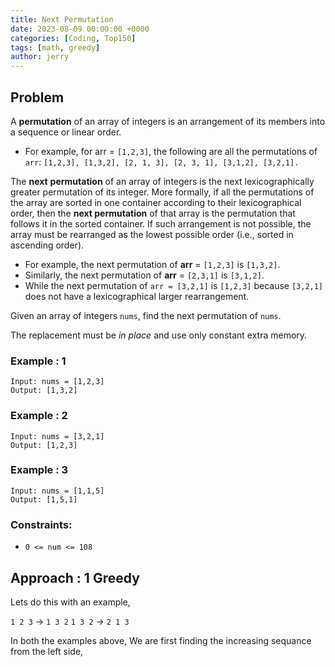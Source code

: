 ```yaml
---
title: Next Permutation
date: 2023-08-09 00:00:00 +0000
categories: [Coding, Top150]
tags: [math, greedy]
author: jerry
---
```


## Problem

A **permutation** of an array of integers is an arrangement of its members into a sequence or linear order.
- For example, for arr = `[1,2,3]`, the following are all the permutations of `arr`: `[1,2,3], [1,3,2], [2, 1, 3], [2, 3, 1], [3,1,2], [3,2,1].`

The **next** **permutation** of an array of integers is the next lexicographically greater permutation of its integer. More formally, if all the permutations of the array are sorted in one container according to their lexicographical order, then the **next permutation** of that array is the permutation that follows it in the sorted container. If such arrangement is not possible, the array must be rearranged as the lowest possible order (i.e., sorted in ascending order).

- For example, the next permutation of **arr** = `[1,2,3]` is `[1,3,2]`.
- Similarly, the next permutation of **arr** = `[2,3,1]` is `[3,1,2]`.
- While the next permutation of `arr = [3,2,1]` is `[1,2,3]` because `[3,2,1]` does not have a lexicographical larger rearrangement.

Given an array of integers `nums`, find the next permutation of `nums`.

The replacement must be _in place_ and use only constant extra memory.

### Example : 1
```textmate
Input: nums = [1,2,3]
Output: [1,3,2]
```

### Example : 2
```textmate
Input: nums = [3,2,1]
Output: [1,2,3]
```

### Example : 3
```textmate
Input: nums = [1,1,5]
Output: [1,5,1]
```

### Constraints:
- `0 <= num <= 108`

## Approach : 1 Greedy

Lets do this with an example,

`1 2 3` -> `1 3 2`
`1 3 2` -> `2 1 3`

In both the examples above, We are first finding the increasing sequance from the left side,



```java

```

